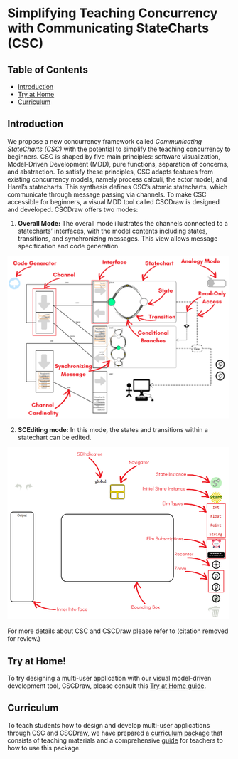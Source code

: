 # Simplifying Teaching Concurrency with Communicating StateCharts (CSC)

## Table of Contents
- [Introduction](#introduction)
- [Try at Home](#try-at-home)
- [Curriculum](#curriculum)



<!-- ------------------------------------------------------------------------------------------------------------------------------------------------------- -->

## Introduction
We propose a new concurrency framework called *Communicating StateCharts (CSC)* with the potential to simplify the teaching concurrency to beginners. 
CSC is shaped by five main principles: software visualization, Model-Driven Development (MDD), pure functions,
separation of concerns, and abstraction. To satisfy these principles, CSC adapts features from existing concurrency models, namely
process calculi, the actor model, and Harel’s statecharts. This synthesis defines CSC’s atomic statecharts, which communicate through
message passing via channels. To make CSC accessible for beginners, a visual MDD tool called CSCDraw is designed and developed.
CSCDraw offers two modes:
1. **Overall Mode:** The overall mode illustrates
the channels connected to a statecharts’ interfaces, with the model
contents including states, transitions, and synchronizing messages. 
This view allows message specification and
code generation.


<img src="src/Graphics/Overall.png" alt="overall mode" width="500"/>

2. **SCEditing mode:** In this mode, the states and
transitions within a statechart can be edited.

<img src="src/Graphics/SCEditing.png" alt="SCEditing mode" width="500"/>

For more details about CSC and CSCDraw please refer to (citation removed for review.)
<!-- the [master's thesis](http://hdl.handle.net/11375/31620) of Sheida Emdadi. -->


<!-- ------------------------------------------------------------------------------------------------------------------------------------------------------- -->
## Try at Home!

To try designing a multi-user application with our visual model-driven development tool, CSCDraw,
please consult this [Try at Home guide](src\Try-at-Home.md). 



<!-- ------------------------------------------------------------------------------------------------------------------------------------------------------- -->

## Curriculum

To teach students how to design and develop multi-user applications through CSC and CSCDraw,
we have prepared a [curriculum package](src\Curriculum.zip) that consists of teaching materials
and a comprehensive [guide](src\Curriculum.md) for teachers to how to use this package.


